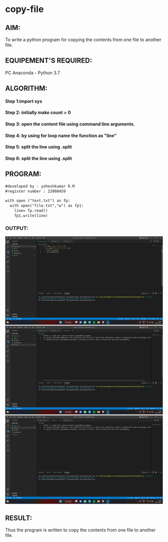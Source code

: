 # copy-file
## AIM:
To write a python program for copying the contents from one file to another file.
## EQUIPEMENT'S REQUIRED: 
PC
Anaconda - Python 3.7
## ALGORITHM: 
#### Step 1:import sys

#### Step 2: initially make count = 0
 
#### Step 3: open the content file using command line arguments.

#### Step 4:  by using for loop name the function as "line"

#### Step 5: split the line using .split

#### Step 6: split the line using .split

## PROGRAM:
```
#developed by : yoheshkumar R.M
#register number : 22008459
```
```
with open ("text.txt") as fp:
  with open("file.txt","w") as fp1:
    line= fp.read()
    fp1.write(line)
```
### OUTPUT:
![OUTPUT](./cf1.png)
![output](./cf2.png)
![output](./cf3.png)


## RESULT:
Thus the program is written to copy the contents from one file to another file.
